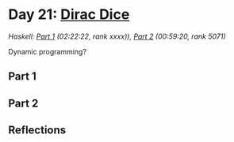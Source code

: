 # Day 21: [Dirac Dice](https://adventofcode.com/2021/day/21)
*Haskell: [Part 1](https://github.com/DestyNova/advent_of_code_2021/blob/main/day21/Part1.hs) (02:22:22, rank xxxx)), [Part 2](https://github.com/DestyNova/advent_of_code_2021/blob/main/day21/Part2.hs) (00:59:20, rank 5071)*

Dynamic programming?

## Part 1


## Part 2


## Reflections

